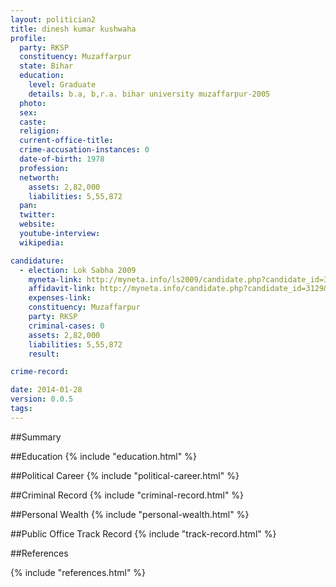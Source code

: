 ```yaml
---
layout: politician2
title: dinesh kumar kushwaha
profile: 
  party: RKSP
  constituency: Muzaffarpur
  state: Bihar
  education: 
    level: Graduate
    details: b.a, b,r.a. bihar university muzaffarpur-2005
  photo: 
  sex: 
  caste: 
  religion: 
  current-office-title: 
  crime-accusation-instances: 0
  date-of-birth: 1978
  profession: 
  networth: 
    assets: 2,82,000
    liabilities: 5,55,872
  pan: 
  twitter: 
  website: 
  youtube-interview: 
  wikipedia: 

candidature: 
  - election: Lok Sabha 2009
    myneta-link: http://myneta.info/ls2009/candidate.php?candidate_id=3129
    affidavit-link: http://myneta.info/candidate.php?candidate_id=3129&scan=original
    expenses-link: 
    constituency: Muzaffarpur 
    party: RKSP
    criminal-cases: 0
    assets: 2,82,000
    liabilities: 5,55,872
    result:  

crime-record: 

date: 2014-01-28
version: 0.0.5
tags: 
---
```

##Summary


##Education
{% include "education.html" %}


##Political Career
{% include "political-career.html" %}


##Criminal Record
{% include "criminal-record.html" %}


##Personal Wealth
{% include "personal-wealth.html" %}


##Public Office Track Record
{% include "track-record.html" %}


##References


{% include "references.html" %}